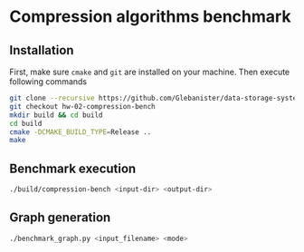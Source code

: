 # Compression algorithms benchmark

## Installation

First, make sure `cmake` and `git` are installed on your machine.
Then execute following commands

```bash
git clone --recursive https://github.com/Glebanister/data-storage-systems
git checkout hw-02-compression-bench
mkdir build && cd build
cd build
cmake -DCMAKE_BUILD_TYPE=Release ..
make
```

## Benchmark execution

```bash
./build/compression-bench <input-dir> <output-dir>
```

## Graph generation

```bash
./benchmark_graph.py <input_filename> <mode>
```
